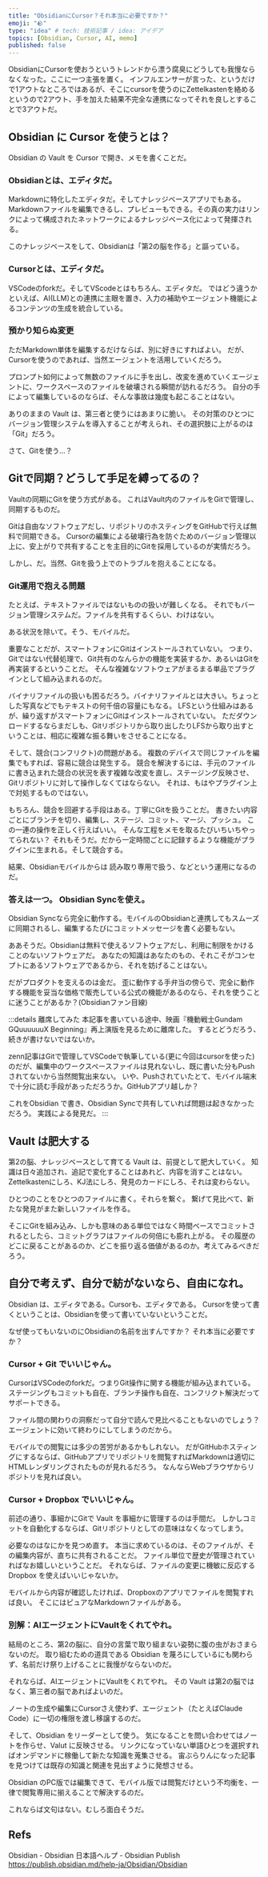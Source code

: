 ```yaml
---
title: "ObsidianにCursor？それ本当に必要ですか？"
emoji: "🪨"
type: "idea" # tech: 技術記事 / idea: アイデア
topics: [Obsidian, Cursor, AI, memo]
published: false
---
```


ObsidianにCursorを使おうというトレンドから漂う腐臭にどうしても我慢ならなくなった。ここに一つ主張を置く。
インフルエンサーが言った、というだけで1アウトなところではあるが、そこにcursorを使うのにZettelkastenを絡めるというので2アウト、手を加えた結果不完全な連携になってそれを良しとすることで3アウトだ。

## Obsidian に Cursor を使うとは？

Obsidian の Vault を Cursor で開き、メモを書くことだ。

### Obsidianとは、エディタだ。

Markdownに特化したエディタだ。そしてナレッジベースアプリでもある。
Markdownファイルを編集できるし、プレビューもできる。その真の実力はリンクによって構成されたネットワークによるナレッジベース化によって発揮される。

このナレッジベースをして、Obsidianは「第2の脳を作る」と謳っている。

### Cursorとは、エディタだ。

VSCodeのforkだ。そしてVScodeとはもちろん、エディタだ。
ではどう違うかといえば、AI(LLM)との連携に主眼を置き、入力の補助やエージェント機能によるコンテンツの生成を統合している。

### 預かり知らぬ変更

ただMarkdown単体を編集するだけならば、別に好きにすればよい。
だが、Cursorを使うのであれば、当然エージェントを活用していくだろう。

プロンプト如何によって無数のファイルに手を出し、改変を進めていくエージェントに、ワークスペースのファイルを破壊される瞬間が訪れるだろう。
自分の手によって編集しているのならば、そんな事故は幾度も起こることはない。

ありのままの Vault は、第三者と使うにはあまりに脆い。
その対策のひとつにバージョン管理システムを導入することが考えられ、その選択肢に上がるのは「Git」だろう。

さて、Gitを使う…？


## Gitで同期？どうして手足を縛ってるの？

Vaultの同期にGitを使う方式がある。
これはVault内のファイルをGitで管理し、同期するものだ。

Gitは自由なソフトウェアだし、リポジトリのホスティングをGitHubで行えば無料で同期できる。
Cursorの編集による破壊行為を防ぐためのバージョン管理以上に、安上がりで共有することを主目的にGitを採用しているのが実情だろう。

しかし、だ。当然、Gitを扱う上でのトラブルを抱えることになる。

### Git運用で抱える問題

たとえば、テキストファイルではないものの扱いが難しくなる。
それでもバージョン管理システムだ。ファイルを共有するくらい、わけはない。

ある状況を除いて。そう、モバイルだ。

重要なことだが、スマートフォンにGitはインストールされていない。
つまり、Gitではない代替処理で、Git共有のなんらかの機能を実装するか、あるいはGitを再実装するということだ。
そんな複雑なソフトウェアがまるまる単品でプラグインとして組み込まれるのだ。

バイナリファイルの扱いも困るだろう。バイナリファイルとは大きい。ちょっとした写真などでもテキストの何千倍の容量にもなる。
LFSという仕組みはあるが、繰り返すがスマートフォンにGitはインストールされていない。
ただダウンロードするならまだしも、Gitリポジトリから取り出したりLFSから取り出すということは、相応に複雑な振る舞いをさせることになる。

そして、競合(コンフリクト)の問題がある。
複数のデバイスで同じファイルを編集でもすれば、容易に競合は発生する。
競合を解決するには、手元のファイルに書き込まれた競合の状況を表す複雑な改変を直し、ステージング反映させ、Gitリポジトリに対して操作しなくてはならない。
それは、もはやプラグイン上で対処するものではない。

もちろん、競合を回避する手段はある。丁寧にGitを扱うことだ。
書きたい内容ごとにブランチを切り、編集し、ステージ、コミット、マージ、プッシュ。 この一連の操作を正しく行えばいい。
そんな工程をメモを取るたびいちいちやってられない？
それもそうだ。だから一定時間ごとに記録するような機能がプラグインに生まれる。そして競合する。

結果、Obsidianモバイルからは 読み取り専用で扱う、などという運用になるのだ。

### 答えは一つ。 Obsidian Syncを使え。

Obsidian Syncなら完全に動作する。モバイルのObsidianと連携してもスムーズに同期されるし、編集するたびにコミットメッセージを書く必要もない。

ああそうだ。Obsidianは無料で使えるソフトウェアだし、利用に制限をかけることのないソフトウェアだ。
あなたの知識はあなたのもの、それこそがコンセプトにあるソフトウェアであるから、それを妨げることはない。

だがプロダクトを支えるのは金だ。
歪に動作する手弁当の傍らで、完全に動作する機能を妥当な価格で販売している公式の機能があるのなら、それを使うことに迷うことがあるか？(Obsidianファン目線)

:::details 離席してみた
本記事を書いている途中、映画『機動戦士Gundam GQuuuuuuX Beginning』再上演版を見るために離席した。 するとどうだろう、続きが書けないではないか。

zenn記事はGitで管理してVSCodeで執筆している(更に今回はcursorを使った)のだが、編集中のワークスペースファイルは見れないし、既に書いた分もPushされてないから当然閲覧出来ない。
いや、Pushされていたとて、モバイル端末で十分に読む手段があっただろうか。GitHubアプリ越しか？

これをObsidian で書き、Obsidian Syncで共有していれば問題は起きなかっただろう。
実践による発見だ。
:::

## Vault は肥大する

第2の脳、ナレッジベースとして育てる Vault は、前提として肥大していく。
知識は日々追加され、追記で変化することはあれど、内容を消すことはない。
Zettelkastenにしろ、KJ法にしろ、発見のカードにしろ、それは変わらない。

ひとつのことをひとつのファイルに書く。それらを繋ぐ。
繋げて見比べて、新たな発見がまた新しいファイルを作る。

そこにGitを組み込み、しかも意味のある単位ではなく時間ベースでコミットされるとしたら、コミットグラフはファイルの何倍にも膨れ上がる。
その履歴のどこに戻ることがあるのか、どこを振り返る価値があるのか。考えてみるべきだろう。


## 自分で考えず、自分で紡がないなら、自由になれ。

Obsidian は、エディタである。Cursorも、エディタである。
Cursorを使って書くということは、Obsidianを使って書いていないということだ。

なぜ使ってもいないのにObsidianの名前を出すんですか？
それ本当に必要ですか？

### Cursor + Git でいいじゃん。

CursorはVSCodeのforkだ。つまりGit操作に関する機能が組み込まれている。
ステージングもコミットも自在、ブランチ操作も自在、コンフリクト解決だってサポートできる。

ファイル間の関わりの洞察だって自分で読んで見比べることもないのでしょう？エージェントに効いて終わりにしてしまうのだから。

モバイルでの閲覧には多少の苦労があるかもしれない。
だがGitHubホスティングにするならば、GitHubアプリでリポジトリを閲覧すればMarkdownは適切にHTMLレンダリングされたものが見れるだろう。
なんならWebブラウザからリポジトリを見れば良い。

### Cursor + Dropbox でいいじゃん。

前述の通り、事細かにGitで Vault を事細かに管理するのは手間だ。
しかしコミットを自動化するならば、Gitリポジトリとしての意味はなくなってしまう。

必要なのはなにかを見つめ直す。
本当に求めているのは、そのファイルが、その編集内容が、直ちに共有されることだ。
ファイル単位で歴史が管理されていればなお嬉しいということだ。
それならば、ファイルの変更に機敏に反応する Dropbox を使えばいいじゃないか。

モバイルから内容が確認したければ、Dropboxのアプリでファイルを閲覧すれば良い。
そこにはピュアなMarkdownファイルがある。

### 別解：AIエージェントにVaultをくれてやれ。

結局のところ、第2の脳に、自分の言葉で取り組まない姿勢に腹の虫がおさまらないのだ。
取り組むための道具である Obsidian を蔑ろにしているにも関わらず、名前だけ祭り上げることに我慢がならないのだ。

それならば、AIエージェントにVaultをくれてやれ。
その Vault は第2の脳ではなく、第三者の脳であればよいのだ。

ノートの生成や編集にCursorさえ使わず、エージェント（たとえばClaude Code）に一切の権限を渡し移譲するのだ。

そして、Obsidian をリーダーとして使う。
気になることを問い合わせてはノートを作らせ、Valut に反映させる。
リンクになっていない単語ひとつを選択すればオンデマンドに稼働して新たな知識を蒐集させる。
宙ぶらりんになった記事を見つけては既存の知識と関連を見出すように発想させる。

Obsidian のPC版では編集できて、モバイル版では閲覧だけという不均衡を、一律で閲覧専用に揃えることで解決するのだ。

これならば文句はない。むしろ面白そうだ。

## Refs

Obsidian - Obsidian 日本語ヘルプ - Obsidian Publish
https://publish.obsidian.md/help-ja/Obsidian/Obsidian
